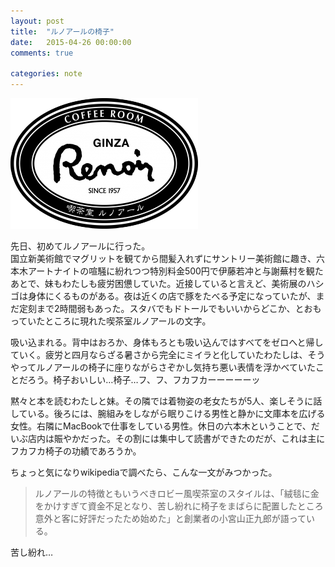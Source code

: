 ```yaml
---
layout: post
title:  "ルノアールの椅子"
date:   2015-04-26 00:00:00
comments: true

categories: note
---
```

![](/img/2015-04-26-renoir.png)

先日、初めてルノアールに行った。  
国立新美術館でマグリットを観てから間髪入れずにサントリー美術館に趣き、六本木アートナイトの喧騒に紛れつつ特別料金500円で伊藤若冲と与謝蕪村を観たあとで、妹もわたしも疲労困憊していた。近接していると言えど、美術展のハシゴは身体にくるものがある。夜は近くの店で豚をたべる予定になっていたが、まだ定刻まで2時間弱もあった。スタバでもドトールでもいいからどこか、とおもっていたところに現れた喫茶室ルノアールの文字。

吸い込まれる。背中はおろか、身体もろとも吸い込んではすべてをゼロへと帰していく。疲労と四月ならざる暑さから完全にミイラと化していたわたしは、そうやってルノアールの椅子に座りながらさぞかし気持ち悪い表情を浮かべていたことだろう。椅子おいしい…椅子…フ、フ、フカフカーーーーーッ

黙々と本を読むわたしと妹。その隣では着物姿の老女たちが5人、楽しそうに話している。後ろには、腕組みをしながら眠りこける男性と静かに文庫本を広げる女性。右隣にMacBookで仕事をしている男性。休日の六本木ということで、だいぶ店内は賑やかだった。その割には集中して読書ができたのだが、これは主にフカフカ椅子の功績であろうか。

ちょっと気になりwikipediaで調べたら、こんな一文がみつかった。

>ルノアールの特徴ともいうべきロビー風喫茶室のスタイルは、「絨毯に金をかけすぎて資金不足となり、苦し紛れに椅子をまばらに配置したところ意外と客に好評だったため始めた」と創業者の小宮山正九郎が語っている。

苦し紛れ…